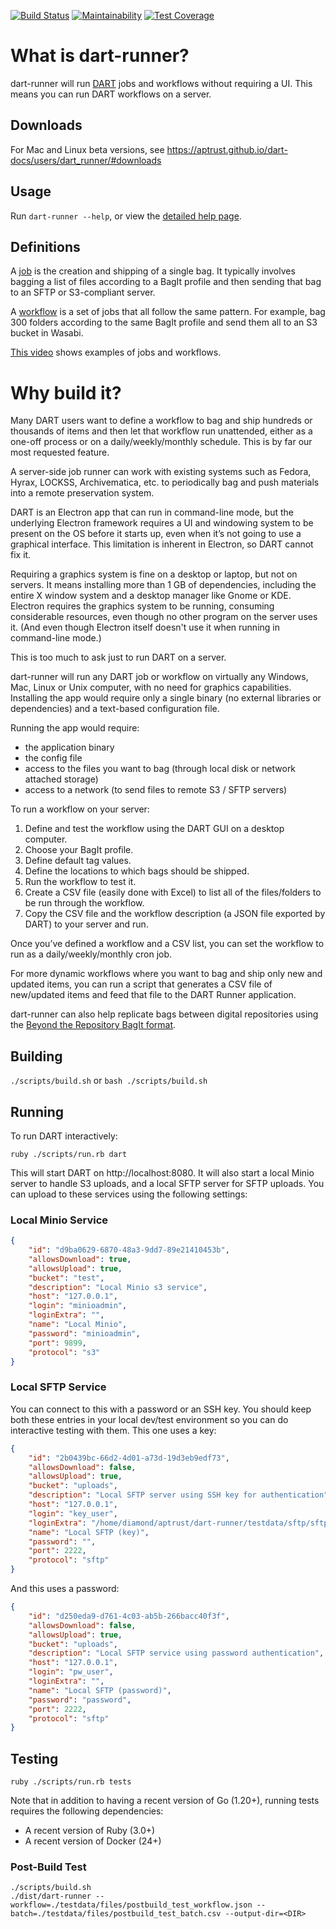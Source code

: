 [![Build Status](https://travis-ci.com/APTrust/dart-runner.svg?branch=master)](https://travis-ci.org/APTrust/dart-runner)
[![Maintainability](https://api.codeclimate.com/v1/badges/afced50b57b1e02432f6/maintainability)](https://codeclimate.com/github/APTrust/dart-runner/maintainability)
[![Test Coverage](https://api.codeclimate.com/v1/badges/afced50b57b1e02432f6/test_coverage)](https://codeclimate.com/github/APTrust/dart-runner/test_coverage)

# What is dart-runner?

dart-runner will run [DART](https://github.com/APTrust/dart) jobs and workflows without requiring a UI. This means you can run DART workflows on a server.

## Downloads

For Mac and Linux beta versions, see  https://aptrust.github.io/dart-docs/users/dart_runner/#downloads

## Usage

Run `dart-runner --help`, or view the [detailed help page](https://aptrust.github.io/dart-docs/users/dart_runner/).

## Definitions

A [job](https://aptrust.github.io/dart-docs/users/jobs/) is the creation and shipping of a single bag. It typically involves bagging a list of files according to a BagIt profile and then sending that bag to an SFTP or S3-compliant server.

A [workflow](https://aptrust.github.io/dart-docs/users/workflows/) is a set of jobs that all follow the same pattern. For example, bag 300 folders according to the same BagIt profile and send them all to an S3 bucket in Wasabi.

[This video](https://aptrust.github.io/dart-docs/videos/) shows examples of jobs and workflows.

# Why build it?

Many DART users want to define a workflow to bag and ship hundreds or thousands of items and then let that workflow run unattended, either as a one-off process or on a daily/weekly/monthly schedule. This is by far our most requested feature.

A server-side job runner can work with existing systems such as Fedora, Hyrax, LOCKSS, Archivematica, etc. to periodically bag and push materials into a remote preservation system.

DART is an Electron app that can run in command-line mode, but the underlying Electron framework requires a UI and windowing system to be present on the OS before it starts up, even when it’s not going to use a graphical interface. This limitation is inherent in Electron, so DART cannot fix it.

Requiring a graphics system is fine on a desktop or laptop, but not on servers. It means installing more than 1 GB of dependencies, including the entire X window system and a desktop manager like Gnome or KDE. Electron requires the graphics system to be running, consuming considerable resources, even though no other program on the server uses it. (And even though Electron itself doesn't use it when running in command-line mode.)

This is too much to ask just to run DART on a server.

dart-runner will run any DART job or workflow on virtually any Windows, Mac, Linux or Unix computer, with no need for graphics capabilities. Installing the app would require only a single binary (no external libraries or dependencies) and a text-based configuration file.

Running the app would require:

* the application binary
* the config file
* access to the files you want to bag (through local disk or network attached storage)
* access to a network (to send files to remote S3 / SFTP servers)

To run a workflow on your server:

1. Define and test the workflow using the DART GUI on a desktop computer.
2. Choose your BagIt profile.
3. Define default tag values.
4. Define the locations to which bags should be shipped.
5. Run the workflow to test it.
6. Create a CSV file (easily done with Excel) to list all of the files/folders to be run through the workflow.
7. Copy the CSV file and the workflow description (a JSON file exported by DART) to your server and run.

Once you’ve defined a workflow and a CSV list, you can set the workflow to run as a daily/weekly/monthly cron job.

For more dynamic workflows where you want to bag and ship only new and updated items, you can run a script that generates a CSV file of new/updated items and feed that file to the DART Runner application.

dart-runner can also help replicate bags between digital repositories using the [Beyond the Repository BagIt format](https://github.com/dpscollaborative/btr_bagit_profile).

## Building

`./scripts/build.sh` or `bash ./scripts/build.sh`

## Running

To run DART interactively:

`ruby ./scripts/run.rb dart`

This will start DART on http://localhost:8080. It will also start a local Minio server to handle S3 uploads, and a local SFTP server for SFTP uploads. You can upload to these services using the following settings:

### Local Minio Service

```json
{
	"id": "d9ba0629-6870-48a3-9dd7-89e21410453b",
	"allowsDownload": true,
	"allowsUpload": true,
	"bucket": "test",
	"description": "Local Minio s3 service",
	"host": "127.0.0.1",
	"login": "minioadmin",
	"loginExtra": "",
	"name": "Local Minio",
	"password": "minioadmin",
	"port": 9899,
	"protocol": "s3"
}
```

### Local SFTP Service

You can connect to this with a password or an SSH key. You should keep both these entries in your local dev/test environment so you can do interactive testing with them. This one uses a key:

```json
{
	"id": "2b0439bc-66d2-4d01-a73d-19d3eb9edf73",
	"allowsDownload": false,
	"allowsUpload": true,
	"bucket": "uploads",
	"description": "Local SFTP server using SSH key for authentication",
	"host": "127.0.0.1",
	"login": "key_user",
	"loginExtra": "/home/diamond/aptrust/dart-runner/testdata/sftp/sftp_user_key",
	"name": "Local SFTP (key)",
	"password": "",
	"port": 2222,
	"protocol": "sftp"
}
```

And this uses a password:

```json
{
	"id": "d250eda9-d761-4c03-ab5b-266bacc40f3f",
	"allowsDownload": false,
	"allowsUpload": true,
	"bucket": "uploads",
	"description": "Local SFTP service using password authentication",
	"host": "127.0.0.1",
	"login": "pw_user",
	"loginExtra": "",
	"name": "Local SFTP (password)",
	"password": "password",
	"port": 2222,
	"protocol": "sftp"
}
```

## Testing

`ruby ./scripts/run.rb tests`

Note that in addition to having a recent version of Go (1.20+), running tests requires the following dependencies:

* A recent version of Ruby (3.0+)
* A recent version of Docker (24+)

### Post-Build Test

```
./scripts/build.sh
./dist/dart-runner --workflow=./testdata/files/postbuild_test_workflow.json --batch=./testdata/files/postbuild_test_batch.csv --output-dir=<DIR>
```
